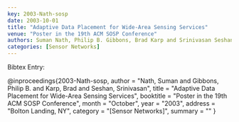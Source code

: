 ```yaml
---
key: 2003-Nath-sosp
date: 2003-10-01
title: "Adaptive Data Placement for Wide-Area Sensing Services"
venue: "Poster in the 19th ACM SOSP Conference"
authors: Suman Nath, Philip B. Gibbons, Brad Karp and Srinivasan Seshan
categories: [Sensor Networks]
---
```


Bibtex Entry:

@inproceedings{2003-Nath-sosp,
    author = "Nath, Suman and Gibbons, Philip B. and Karp, Brad and Seshan, Srinivasan",
    title = "Adaptive Data Placement for Wide-Area Sensing Services",
    booktitle = "Poster in the 19th ACM SOSP Conference",
    month = "October",
    year = "2003",
    address = "Bolton Landing, NY",
    category = "[Sensor Networks]",
    summary = ""
}

